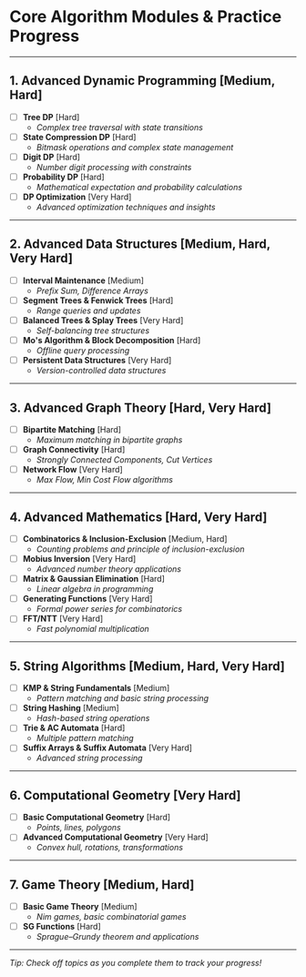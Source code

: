 # Core Algorithm Modules & Practice Progress

---

## 1. **Advanced Dynamic Programming** [Medium, Hard]

- [ ] **Tree DP** [Hard]
  - *Complex tree traversal with state transitions*
- [ ] **State Compression DP** [Hard]
  - *Bitmask operations and complex state management*
- [ ] **Digit DP** [Hard]
  - *Number digit processing with constraints*
- [ ] **Probability DP** [Hard]
  - *Mathematical expectation and probability calculations*
- [ ] **DP Optimization** [Very Hard]
  - *Advanced optimization techniques and insights*

---

## 2. **Advanced Data Structures** [Medium, Hard, Very Hard]

- [ ] **Interval Maintenance** [Medium]
  - *Prefix Sum, Difference Arrays*
- [ ] **Segment Trees & Fenwick Trees** [Hard]
  - *Range queries and updates*
- [ ] **Balanced Trees & Splay Trees** [Very Hard]
  - *Self-balancing tree structures*
- [ ] **Mo's Algorithm & Block Decomposition** [Hard]
  - *Offline query processing*
- [ ] **Persistent Data Structures** [Very Hard]
  - *Version-controlled data structures*

---

## 3. **Advanced Graph Theory** [Hard, Very Hard]

- [ ] **Bipartite Matching** [Hard]
  - *Maximum matching in bipartite graphs*
- [ ] **Graph Connectivity** [Hard]
  - *Strongly Connected Components, Cut Vertices*
- [ ] **Network Flow** [Very Hard]
  - *Max Flow, Min Cost Flow algorithms*

---

## 4. **Advanced Mathematics** [Hard, Very Hard]

- [ ] **Combinatorics & Inclusion-Exclusion** [Medium, Hard]
  - *Counting problems and principle of inclusion-exclusion*
- [ ] **Mobius Inversion** [Very Hard]
  - *Advanced number theory applications*
- [ ] **Matrix & Gaussian Elimination** [Hard]
  - *Linear algebra in programming*
- [ ] **Generating Functions** [Very Hard]
  - *Formal power series for combinatorics*
- [ ] **FFT/NTT** [Very Hard]
  - *Fast polynomial multiplication*

---

## 5. **String Algorithms** [Medium, Hard, Very Hard]

- [ ] **KMP & String Fundamentals** [Medium]
  - *Pattern matching and basic string processing*
- [ ] **String Hashing** [Medium]
  - *Hash-based string operations*
- [ ] **Trie & AC Automata** [Hard]
  - *Multiple pattern matching*
- [ ] **Suffix Arrays & Suffix Automata** [Very Hard]
  - *Advanced string processing*

---

## 6. **Computational Geometry** [Very Hard]

- [ ] **Basic Computational Geometry** [Hard]
  - *Points, lines, polygons*
- [ ] **Advanced Computational Geometry** [Very Hard]
  - *Convex hull, rotations, transformations*

---

## 7. **Game Theory** [Medium, Hard]

- [ ] **Basic Game Theory** [Medium]
  - *Nim games, basic combinatorial games*
- [ ] **SG Functions** [Hard]
  - *Sprague–Grundy theorem and applications*
---

*Tip: Check off topics as you complete them to track your progress!*
